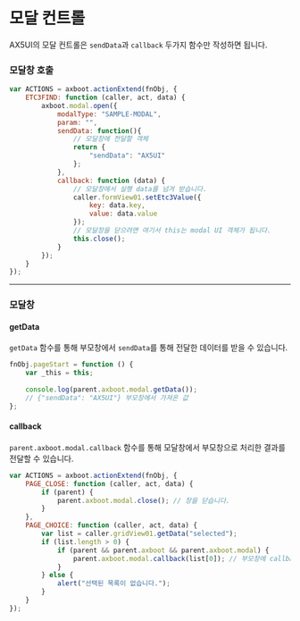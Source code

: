 # 모달 컨트롤

AX5UI의 모달 컨트롤은 `sendData`과 `callback` 두가지 함수만 작성하면 됩니다.     

### 모달창 호출
```js
var ACTIONS = axboot.actionExtend(fnObj, {
    ETC3FIND: function (caller, act, data) {
        axboot.modal.open({
            modalType: "SAMPLE-MODAL",
            param: "",
            sendData: function(){
                // 모달창에 전달할 객체
                return {
                    "sendData": "AX5UI"
                };
            },
            callback: function (data) {
                // 모달창에서 실행 data를 넘겨 받습니다.
                caller.formView01.setEtc3Value({
                    key: data.key,
                    value: data.value
                });
                // 모달창을 닫으려면 여기서 this는 modal UI 객체가 됩니다.
                this.close();
            }
        });
    }
});
```
---

### 모달창

#### getData
`getData` 함수를 통해 부모창에서 `sendData`를 통해 전달한 데이터를 받을 수 있습니다.
```js
fnObj.pageStart = function () {
    var _this = this;
    
    console.log(parent.axboot.modal.getData());
    // {"sendData": "AX5UI"} 부모창에서 가져온 값
};
```

#### callback
`parent.axboot.modal.callback` 함수를 통해 모달창에서 부모창으로 처리한 결과를 전달할 수 있습니다.
```js
var ACTIONS = axboot.actionExtend(fnObj, {
    PAGE_CLOSE: function (caller, act, data) {
        if (parent) {
            parent.axboot.modal.close(); // 창을 닫습니다.
        }
    },
    PAGE_CHOICE: function (caller, act, data) {
        var list = caller.gridView01.getData("selected");
        if (list.length > 0) {
            if (parent && parent.axboot && parent.axboot.modal) {
                parent.axboot.modal.callback(list[0]); // 부모창에 callback 호출
            }
        } else {
            alert("선택된 목록이 없습니다.");
        }
    }
});
```